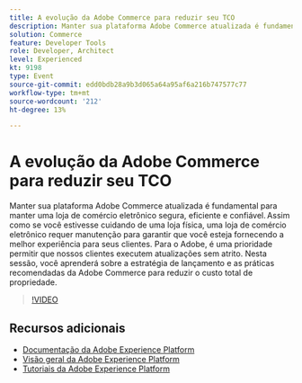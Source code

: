 ```yaml
---
title: A evolução da Adobe Commerce para reduzir seu TCO
description: Manter sua plataforma Adobe Commerce atualizada é fundamental para manter uma loja de comércio eletrônico segura, eficiente e confiável. Assim como se você estivesse cuidando de uma loja física, uma loja de comércio eletrônico requer manutenção para garantir que você esteja fornecendo a melhor experiência para seus clientes.  Para o Adobe, é uma prioridade permitir que nossos clientes executem atualizações sem atrito. Nesta sessão, você aprenderá sobre a estratégia de lançamento e as práticas recomendadas da Adobe Commerce para reduzir o custo total de propriedade.
solution: Commerce
feature: Developer Tools
role: Developer, Architect
level: Experienced
kt: 9198
type: Event
source-git-commit: edd0bdb28a9b3d065a64a95af6a216b747577c77
workflow-type: tm+mt
source-wordcount: '212'
ht-degree: 13%

---
```


# A evolução da Adobe Commerce para reduzir seu TCO

Manter sua plataforma Adobe Commerce atualizada é fundamental para manter uma loja de comércio eletrônico segura, eficiente e confiável. Assim como se você estivesse cuidando de uma loja física, uma loja de comércio eletrônico requer manutenção para garantir que você esteja fornecendo a melhor experiência para seus clientes.  Para o Adobe, é uma prioridade permitir que nossos clientes executem atualizações sem atrito. Nesta sessão, você aprenderá sobre a estratégia de lançamento e as práticas recomendadas da Adobe Commerce para reduzir o custo total de propriedade.

>[!VIDEO](https://video.tv.adobe.com/v/337765/?quality=12&learn=on&hidetitle=true)

## Recursos adicionais

- [Documentação da Adobe Experience Platform](https://experienceleague.adobe.com/docs/experience-platform.html)
- [Visão geral da Adobe Experience Platform](https://experienceleague.adobe.com/docs/experience-platform/landing/home.html?lang=pt-BR)
- [Tutoriais da Adobe Experience Platform](https://experienceleague.adobe.com/docs/platform-learn/tutorials/overview.html?lang=pt-BR)
